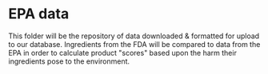 # EPA data
This folder will be the repository of data downloaded & formatted for upload to our database.  Ingredients from the FDA will be compared to data from the EPA in order to calculate product "scores" based upon the harm their ingredients pose to the environment.

